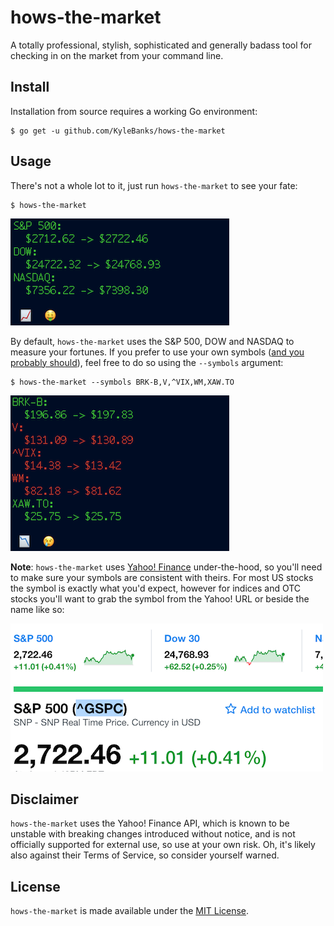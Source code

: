 # hows-the-market

A totally professional, stylish, sophisticated and generally badass tool for checking in on the market from your command line.

## Install

Installation from source requires a working Go environment:

``` 
$ go get -u github.com/KyleBanks/hows-the-market
```

## Usage

There's not a whole lot to it, just run `hows-the-market` to see your fate:

```
$ hows-the-market
```

![Example output](./_docs/usage1.png)

By default, `hows-the-market` uses the S&P 500, DOW and NASDAQ to measure your fortunes. If you prefer to use your own symbols ([and you probably should](https://www.investopedia.com/articles/investing/010917/opinion-dow-stupid.asp)), feel free to do so using the `--symbols` argument:

```
$ hows-the-market --symbols BRK-B,V,^VIX,WM,XAW.TO  
```

![Custom symbols output](./_docs/usage2.png)

**Note**: `hows-the-market` uses [Yahoo! Finance](https://finance.yahoo.com) under-the-hood, so you'll need to make sure your symbols are consistent with theirs. For most US stocks the symbol is exactly what you'd expect, however for indices and OTC stocks you'll want to grab the symbol from the Yahoo! URL or beside the name like so:

![How to grab special symbols from Yahoo! Finance](./_docs/special_symbols.png)

## Disclaimer

`hows-the-market` uses the Yahoo! Finance API, which is known to be unstable with breaking changes introduced without notice, and is not officially supported for external use, so use at your own risk. Oh, it's likely also against their Terms of Service, so consider yourself warned.

## License

`hows-the-market` is made available under the [MIT License](./LICENSE).
